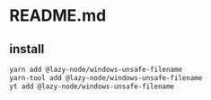 # README.md

    

## install

```bash
yarn add @lazy-node/windows-unsafe-filename
yarn-tool add @lazy-node/windows-unsafe-filename
yt add @lazy-node/windows-unsafe-filename
```

